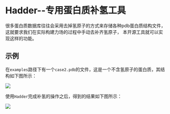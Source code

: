 # Hadder--专用蛋白质补氢工具

很多蛋白质数据库往往会采用去掉氢原子的方式来存储各种pdb蛋白质结构文件，
这就要求我们在实际构建力场的过程中手动去补齐氢原子，
本开源工具就可以实现这样的功能。

## 示例
在`examples`路径下有一个`case2.pdb`的文件，这是一个不含氢原子的蛋白质，其结构如下图所示：

![](./examples/case2.png)

使用`Hadder`完成补氢的操作之后，得到的结果如下图所示：

![](./examples/case2-complete.png)